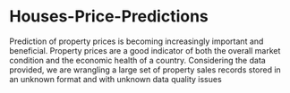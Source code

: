 # Houses-Price-Predictions
Prediction of property prices is becoming increasingly important and beneficial. Property prices are a good indicator of both the overall market condition and the economic health of a country. Considering the data provided, we are wrangling a large set of property sales records stored in an unknown format and with unknown data quality issues
